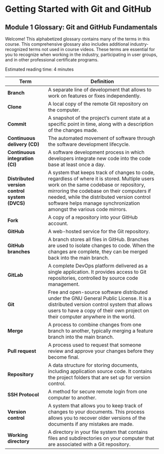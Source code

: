 # Getting Started with Git and GitHub

## Module 1 Glossary: Git and GitHub Fundamentals

Welcome! This alphabetized glossary contains many of the terms in this course. This comprehensive glossary also includes additional industry-recognized terms not used in course videos. These terms are essential for you to recognize when working in the industry, participating in user groups, and in other professional certificate programs.

Estimated reading time: 4 minutes

| **Term**                              | **Definition**                                                                                                                                                     |
|---------------------------------------|--------------------------------------------------------------------------------------------------------------------------------------------------------------------|
| **Branch**                            | A separate line of development that allows to work on features or fixes independently.                                                                              |
| **Clone**                             | A local copy of the remote Git repository on the computer.                                                                                                          |
| **Commit**                            | A snapshot of the project’s current state at a specific point in time, along with a description of the changes made.                                                |
| **Continuous delivery (CD)**          | The automated movement of software through the software development lifecycle.                                                                                      |
| **Continuous integration (CI)**       | A software development process in which developers integrate new code into the code base at least once a day.                                                       |
| **Distributed version control system (DVCS)** | A system that keeps track of changes to code, regardless of where it is stored. Multiple users work on the same codebase or repository, mirroring the codebase on their computers if needed, while the distributed version control software helps manage synchronization amongst the various code mirrors. |
| **Fork**                              | A copy of a repository into your GitHub account.                                                                                                                   |
| **GitHub**                            | A web-hosted service for the Git repository.                                                                                                                       |
| **GitHub branches**                   | A branch stores all files in GitHub. Branches are used to isolate changes to code. When the changes are complete, they can be merged back into the main branch.     |
| **GitLab**                            | A complete DevOps platform delivered as a single application. It provides access to Git repositories, controlled by source code management.                        |
| **Git**                               | Free and open-source software distributed under the GNU General Public License. It is a distributed version control system that allows users to have a copy of their own project on their computer anywhere in the world. |
| **Merge**                             | A process to combine changes from one branch to another, typically merging a feature branch into the main branch.                                                   |
| **Pull request**                      | A process used to request that someone review and approve your changes before they become final.                                                                    |
| **Repository**                        | A data structure for storing documents, including application source code. It contains the project folders that are set up for version control.                    |
| **SSH Protocol**                      | A method for secure remote login from one computer to another.                                                                                                      |
| **Version control**                   | A system that allows you to keep track of changes to your documents. This process allows you to recover older versions of the documents if any mistakes are made.  |
| **Working directory**                 | A directory in your file system that contains files and subdirectories on your computer that are associated with a Git repository.                                   |
